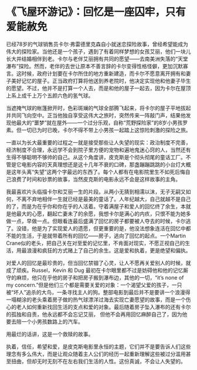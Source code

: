 # 《飞屋环游记》：回忆是一座囚牢，只有爱能赦免

已经78岁的气球销售员卡尔·弗雷德里克森自小就迷恋探险故事，曾经希望能成为伟大的探险家。当他还是一个孩子，遇到了有着同样梦想的女孩艾丽，他们一块儿长大并结婚相伴到老。卡尔与老伴艾丽拥有共同的愿望——去南美洲失落的“天堂瀑布”探险。然而，老伴的去世让原本不善言辞的卡尔变得性格怪僻，更加沉默寡言。这时候，政府计划要在卡尔所住的地方重新建造，而卡尔不愿意离开拥有和妻子美好记忆的屋子。正当政府打算将他送到养老院时，他决定实现他和他妻子毕生的愿望。不过，他并不是打算一个人去，而是和他的屋子一起去，因为卡尔在屋顶上系上成千上万个五颜六色的氢气球。 

当遮掩气球的帐篷掀开时，色彩斑斓的气球全部腾飞起来，将卡尔的屋子平地拔起并共同飞向空中。正当他独自享受这伟大之旅时，突然传来一阵敲门声，结果他发现他最大的“噩梦”就在屋外——一个过分乐观，自称“荒野探险家”的8岁小男孩罗素。但一切已为时已晚，卡尔不得不带上小男孩一起踏上这惊险刺激的探险之旅。 

一直以为长大最重要的过程之一就是接受那些让人失望的现实：政治制度不完善，经济制度不合理，永远学不会到院子里方便的宠物和遍地鬼迷心窍的人，当然还有生得不够聪明不够帅的自己。从这个角度讲，皮克斯是个彻头彻尾的童话工厂。不管是它电影内容的天真理想还是这十几年不衰的口碑，那盏蹦蹦跳跳的小台灯大概是这年头离“失望”这两个字最远的东西了。每个人都有在电影院里生不如死后悔自己浪费了时间和钞票的故事，当然皮克斯的电影永远不会是这样故事的主角。 

我最喜欢片头临描卡尔和艾丽一生的片段。从两小无猜到相濡以沫，无子无嗣又如何，不离不弃地相伴一生就已经是最美的童话了。人年纪越大，自己就越不是自己的了，而是为在乎你和你在乎的人活着。守着满屋子和爱人的回忆终了余生，本就是他最大的心愿，翻起亡妻未了的余愿，我想卡尔是满心的内疚，只恨不能为她多做一点，早做一点。但眼看连最后盛满了回忆的房子都要被人夺去的时候，卡尔逃了。没错，他是为了实现爱人的遗愿，但更重要的是，他没法想象连活在回忆中都不能的生活，于是就带着所有的回忆——房子，逃向了回忆的起点。一个Martin Crane似的老头，把自己关在对至爱的记忆里，不肯面对现实，不愿正视自己的生活，用最浪漫和疯狂的方式赌上了自己的余生。这是爱和执着，更是绝望和偏执。 

对爱人的回忆是最珍贵的，但当回忆禁锢了心灵，让人不愿再关爱别人的时候，就成了顽疾。Russel，Kevin 和 Dug 最初在卡尔眼里都不过是妨碍他和他的记忆厮守的麻烦，他只在乎他的房子和把房子搬到瀑布边，其他的一切，“it’s none of my concern.”但是他们三个都是需要关爱的对象：一个渴望父爱的孩子，一只被“坏人”追杀的大鸟，一条寻找主人的狗。整部电影到最后并不是要讲一个浪漫得一塌糊涂的老头乘着房子做的热气球漂洋过海去实现亡妻愿望的故事，而是一个伤心的老人如何重新找回生活的支点和爱的对象。最后随着房子坠入瀑布的还有卡尔的孤独和自责，他永远都不会忘记艾丽， 但他不会再用回忆麻醉自己了，因为他要去陪一个小男孩数路上的汽车。 

用最烂的话讲，这是一个救赎的故事。 

执着，信任，希望和爱，是皮克斯电影里永恒的主题，它们并不是要告诉人们这些理念有多么伟大，而是让观众随着主人公们的经历一起重新理解这些被过分滥用甚至扭曲，但却无时无刻不在左右我们生活的人性。这份真诚，不会让人失望的。